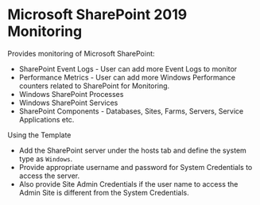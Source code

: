 Microsoft SharePoint 2019 Monitoring
====================================

Provides monitoring of Microsoft SharePoint:

* SharePoint Event Logs - User can add more Event Logs to monitor
* Performance Metrics - User can add more Windows Performance counters related to SharePoint for Monitoring.
* Windows SharePoint Processes
* Windows SharePoint Services
* SharePoint Components - Databases, Sites, Farms, Servers, Service Applications etc.

Using the Template

* Add the SharePoint server under the hosts tab and define the system type as `Windows`.
* Provide appropriate username and password for System Credentials to access the server.
* Also provide Site Admin Credentials if the user name to access the Admin Site is different from the System Credentials.
